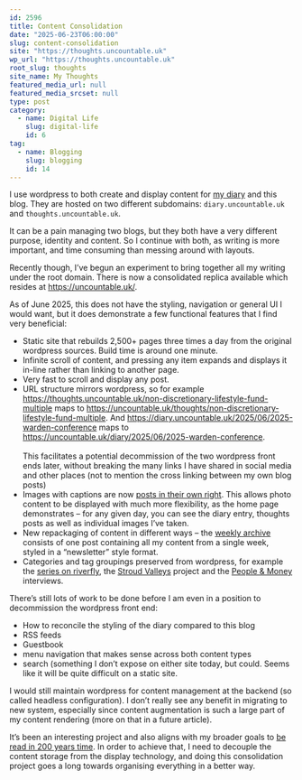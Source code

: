 ```yaml
---
id: 2596
title: Content Consolidation
date: "2025-06-23T06:00:00"
slug: content-consolidation
site: "https://thoughts.uncountable.uk"
wp_url: "https://thoughts.uncountable.uk"
root_slug: thoughts
site_name: My Thoughts
featured_media_url: null
featured_media_srcset: null
type: post
category:
  - name: Digital Life
    slug: digital-life
    id: 6
tag:
  - name: Blogging
    slug: blogging
    id: 14
---
```



<p>I use wordpress to both create and display content for <a href="https://diary.uncountable.uk/">my diary</a> and this blog.  They are hosted on two different subdomains: <code>diary.uncountable.uk</code> and <code>thoughts.uncountable.uk</code>.    </p>



<p>It can be a pain managing two blogs, but they both have a very different purpose, identity and content.  So I continue with both, as writing is more important, and time consuming than messing around with layouts.</p>



<p>Recently though, I&#8217;ve begun an experiment to bring together all my writing under the root domain.  There is now a consolidated replica available which resides at <a href="https://uncountable.uk/">https://uncountable.uk/</a>.</p>



<p>As of June 2025, this does not have the styling, navigation or general UI I would want, but it does demonstrate a few functional features that I find very beneficial:</p>



<ul class="wp-block-list">
<li>Static site that rebuilds 2,500+ pages three times a day from the original wordpress sources.  Build time is around one minute.</li>



<li>Infinite scroll of content, and pressing any item expands and displays it in-line rather than linking to another page.</li>



<li>Very fast to scroll and display any post.</li>



<li>URL structure mirrors wordpress, so for example <a href="https://thoughts.uncountable.uk/non-discretionary-lifestyle-fund-multiple/">https://thoughts.uncountable.uk/non-discretionary-lifestyle-fund-multiple</a> maps to <a href="https://uncountable.uk/thoughts/non-discretionary-lifestyle-fund-multiple/">https://uncountable.uk/thoughts/non-discretionary-lifestyle-fund-multiple</a>.  And <a href="https://diary.uncountable.uk/2025/06/2025-warden-conference/">https://diary.uncountable.uk/2025/06/2025-warden-conference</a> maps to <a href="https://uncountable.uk/diary/2025/06/2025-warden-conference/">https://uncountable.uk/diary/2025/06/2025-warden-conference</a>.  <br><br>This facilitates a potential decommission of the two wordpress front ends later, without breaking the many links I have shared in social media and other places (not to mention the cross linking between my own blog posts)</li>



<li>Images with captions are now <a href="https://uncountable.uk/diary/2025/06/2025-06-18-ox-eye-daisy/">posts in their own right</a>. This allows photo content to be displayed with much more flexibility, as the home page demonstrates &#8211; for any given day, you can see the diary entry, thoughts posts as well as individual images I&#8217;ve taken.</li>



<li>New repackaging of content in different ways &#8211; the <a href="https://uncountable.uk/weekly-archive/">weekly archive</a> consists of one post containing all my content from a single week, styled in a &#8220;newsletter&#8221; style format.</li>



<li>Categories and tag groupings preserved from wordpress, for example the <a href="https://uncountable.uk/diary/series/riverfly/">series on riverfly</a>, the <a href="https://uncountable.uk/diary/projects/stroud-valleys-project/">Stroud Valleys</a> project and the <a href="https://uncountable.uk/thoughts/topic/people-money/">People &amp; Money</a> interviews.</li>
</ul>



<p>There&#8217;s still lots of work to be done before I am even in a position to decommission the wordpress front end:</p>



<ul class="wp-block-list">
<li>How to reconcile the styling of the diary compared to this blog</li>



<li>RSS feeds</li>



<li>Guestbook</li>



<li>menu navigation that makes sense across both content types</li>



<li>search (something I don&#8217;t expose on either site today, but could. Seems like it will be quite difficult on a static site.</li>
</ul>



<p>I would still maintain wordpress for content management at the backend (so called headless configuration).  I don&#8217;t really see any benefit in migrating to new system, especially since content augmentation is such a large part of my content rendering (more on that in a future article).</p>



<p>It&#8217;s been an interesting project and also aligns with my broader goals to <a href="https://thoughts.uncountable.uk/reading-me-in-200-years/" data-type="post" data-id="612">be read in 200 years time</a>.  In order to achieve that, I need to decouple the content storage from the display technology, and doing this consolidation project goes a long towards organising everything in a better way.</p>

